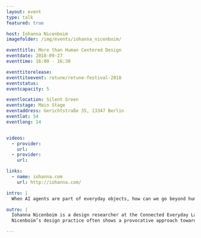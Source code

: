 ```yaml
---
layout: event
type: talk
featured: true

host: Iohanna Nicenboim
imagefolder: /img/events/iohanna_nicenboim/

eventtitle: More than Human Centered Design
eventdate: 2018-09-27
eventtime: 16:00 - 16:30

eventtitorelease:
eventtitoevent: retune/retune-festival-2018
eventstatus:
eventcapacity: 5

eventlocation: Silent Green
eventstage: Main Stage
eventaddress: Gerichtstraße 35, 13347 Berlin
eventlat: 54
eventlong: 14


videos:
  - provider:
    url:
  - provider:
    url:

links:
  - name: iohanna.com
    url: http://iohanna.com/

intro: |
  When AI agents are part of everyday objects, how can we go beyond human-centered-design? Drawing from Design Anthropology and a new discipline called Machine Behaviour, the talk »More than Human Centered Design« will examine how algorithms are enacted by everyday objects in the Internet of Things, and propose new design methods to practice a more-than-human-centered-design. 

outro: |
  Iohanna Nicenboim is a design researcher at the Connected Everyday Lab (TU Delft). She focuses on connected objects as part of complex socio-technical systems in everyday futures. Following a Research through Design process, and using unconventional methods, she investigates interactions in the area of IoT, AI, Machine Learning, Social Sciences.
  Nicenboim’s design practice often shows a provocative approach towards the Internet of Things, using techniques from Speculative Design and Design Fiction. She received the Internet of Things Award for the Best Design Fiction project in 2015-16, and the Thingscon IoT fellowship in 2017. She participated in residency programs, gave talks and exhibited her work in different international exhibitions and conferences, like CHI, DIS, FutureEverything, Transmediale, Milan Design Week and Dutch Design Week.

---
```


